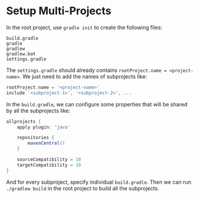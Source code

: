 # Setup Multi-Projects

In the root project, use `gradle init` to create the following files:

```
build.gradle
gradle
gradlew
gradlew.bat
settings.gradle
```

The `settings.gradle` should already contains `rootProject.name = <project-name>`. We just need to add the names of subprojects like:

```gradle
rootProject.name = '<project-name>'
include '<subproject-1>', '<subproject-2>', ...
```

In the `build.gradle`, we can configure some properties that will be shared by all the subprojects like:

```gradle
allprojects {
    apply plugin: 'java'

    repositories {
        mavenCentral()
    }

    sourceCompatibility = 10
    targetCompatibility = 10
}
```

And for every subproject, specify individual `build.gradle`. Then we can run `./gradlew build` in the root project to build all the subprojects.
